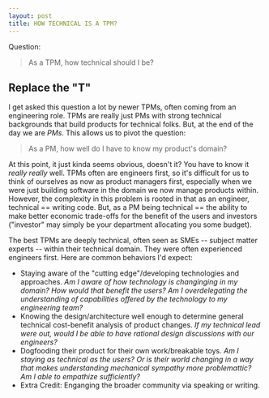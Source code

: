 ```yaml
---
layout: post
title: HOW TECHNICAL IS A TPM?
---
```


Question:

>As a TPM, how technical should I be?

## Replace the "T"

I get asked this question a lot by newer TPMs, often coming from an engineering role. TPMs are really just PMs with strong technical backgrounds that build products for technical folks.  But, at the end of the day we are _PMs_.  This allows us to pivot the question:

>As a PM, how well do I have to know my product's domain?

At this point, it just kinda seems obvious, doesn't it?  You have to know it _really really_ well. TPMs often are engineers first, so it's difficult for us to think of ourselves as now as product managers first, especially when we were just building software in the domain we now manage products within. However, the complexity in this problem is rooted in that as an engineer, technical == writing code.  But, as a PM being technical == the ability to make better economic trade-offs for the benefit of the users and investors ("investor" may simply be your department allocating you some budget).

The best TPMs are deeply technical, often seen as SMEs -- subject matter experts -- within their technical domain.  They were often experienced engineers first.  Here are common behaviors I'd expect:

- Staying aware of the "cutting edge"/developing technologies and approaches.  _Am I aware of how technology is changinging in my domain?  How would that benefit the users?  Am I overdelegating the understanding of capabilities offered by the technology to my engineering team?_
- Knowing the design/architecture well enough to determine general technical cost-benefit analysis of product changes. _If my technical lead were out, would I be able to have rational design discussions with our engineers?_
- Dogfooding their product for their own work/breakable toys. _Am I staying as technical as the users?  Or is their world changing in a way that makes understanding mechanical sympathy more problemattic? Am I able to empathize sufficiently?_
- Extra Credit: Enganging the broader community via speaking or writing.
